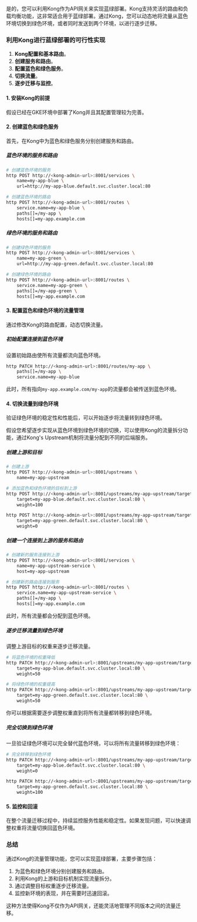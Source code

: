 是的，您可以利用Kong作为API网关来实现蓝绿部署。Kong支持灵活的路由和负载均衡功能，这非常适合用于蓝绿部署。通过Kong，您可以动态地将流量从蓝色环境切换到绿色环境，或者同时发送到两个环境，以进行逐步迁移。

### 利用Kong进行蓝绿部署的可行性实现

1. **Kong配置和基本路由**。
2. **创建服务和路由**。
3. **配置蓝色和绿色服务**。
4. **切换流量**。
5. **逐步迁移与监控**。

#### 1. 安装Kong的前提

假设已经在GKE环境中部署了Kong并且其配置管理较为完善。

#### 2. 创建蓝色和绿色服务

首先，在Kong中为蓝色和绿色服务分别创建服务和路由。

##### 蓝色环境的服务和路由

```bash
# 创建蓝色环境的服务
http POST http://<kong-admin-url>:8001/services \
    name=my-app-blue \
    url=http://my-app-blue.default.svc.cluster.local:80

# 创建蓝色环境的路由
http POST http://<kong-admin-url>:8001/routes \
    service.name=my-app-blue \
    paths[]=/my-app \
    hosts[]=my-app.example.com
```

##### 绿色环境的服务和路由

```bash
# 创建绿色环境的服务
http POST http://<kong-admin-url>:8001/services \
    name=my-app-green \
    url=http://my-app-green.default.svc.cluster.local:80

# 创建绿色环境的路由
http POST http://<kong-admin-url>:8001/routes \
    service.name=my-app-green \
    paths[]=/my-app-green \
    hosts[]=my-app.example.com
```

#### 3. 配置蓝色和绿色环境的流量管理

通过修改Kong的路由配置，动态切换流量。

##### 初始配置连接到蓝色环境

设置初始路由使所有流量都流向蓝色环境。

```bash
http PATCH http://<kong-admin-url>:8001/routes/my-app \
    paths[]=/my-app \
    service.name=my-app-blue
```

此时，所有指向`my-app.example.com/my-app`的流量都会被传送到蓝色环境。

#### 4. 切换流量到绿色环境

验证绿色环境的稳定性和性能后，可以开始逐步将流量转到绿色环境。

假设您希望逐步实现从蓝色环境到绿色环境的切换，可以使用Kong的流量拆分功能，通过Kong's Upstream机制将流量分配到不同的后端服务。

##### 创建上游和目标

```bash
# 创建上游
http POST http://<kong-admin-url>:8001/upstreams \
    name=my-app-upstream

# 添加蓝色和绿色环境的目标到上游
http POST http://<kong-admin-url>:8001/upstreams/my-app-upstream/targets \
    target=my-app-blue.default.svc.cluster.local:80 \
    weight=100

http POST http://<kong-admin-url>:8001/upstreams/my-app-upstream/targets \
    target=my-app-green.default.svc.cluster.local:80 \
    weight=0
```

##### 创建一个连接到上游的服务和路由

```bash
# 创建新的服务连接到上游
http POST http://<kong-admin-url>:8001/services \
    name=my-app-upstream-service \
    host=my-app-upstream

# 创建新的路由连接到服务
http POST http://<kong-admin-url>:8001/routes \
    service.name=my-app-upstream-service \
    paths[]=/my-app \
    hosts[]=my-app.example.com
```

此时，所有流量都会分配到蓝色环境。

##### 逐步迁移流量到绿色环境

调整上游目标的权重来逐步迁移流量。

```bash
# 将蓝色环境的权重降低
http PATCH http://<kong-admin-url>:8001/upstreams/my-app-upstream/targets \
    target=my-app-blue.default.svc.cluster.local:80 \
    weight=50

# 将绿色环境的权重提高
http PATCH http://<kong-admin-url>:8001/upstreams/my-app-upstream/targets \
    target=my-app-green.default.svc.cluster.local:80 \
    weight=50
```

你可以根据需要逐步调整权重直到将所有流量都转移到绿色环境。

##### 完全切换到绿色环境

一旦验证绿色环境可以完全替代蓝色环境，可以将所有流量转移到绿色环境：

```bash
# 完全转移到绿色环境
http PATCH http://<kong-admin-url>:8001/upstreams/my-app-upstream/targets \
    target=my-app-blue.default.svc.cluster.local:80 \
    weight=0

http PATCH http://<kong-admin-url>:8001/upstreams/my-app-upstream/targets \
    target=my-app-green.default.svc.cluster.local:80 \
    weight=100
```

#### 5. 监控和回滚

在整个流量迁移过程中，持续监控服务性能和稳定性。如果发现问题，可以快速调整权重将流量切换回蓝色环境。

### 总结

通过Kong的流量管理功能，您可以实现蓝绿部署，主要步骤包括：

1. 为蓝色和绿色环境分别创建服务和路由。
2. 利用Kong的上游和目标机制实现流量拆分。
3. 通过调整目标权重逐步迁移流量。
4. 监控新环境的表现，并在需要时迅速回滚。

这种方法使得Kong不仅作为API网关，还能灵活地管理不同版本之间的流量迁移。

